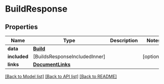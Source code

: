 # BuildResponse

## Properties
Name | Type | Description | Notes
------------ | ------------- | ------------- | -------------
**data** | [**Build**](Build.md) |  | 
**included** | [BuildsResponseIncludedInner] |  | [optional] 
**links** | [**DocumentLinks**](DocumentLinks.md) |  | 

[[Back to Model list]](../README.md#documentation-for-models) [[Back to API list]](../README.md#documentation-for-api-endpoints) [[Back to README]](../README.md)



